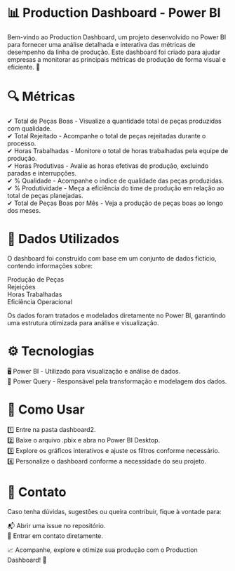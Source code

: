 # 📊 Production Dashboard - Power BI

Bem-vindo ao Production Dashboard, um projeto desenvolvido no Power BI para fornecer uma análise detalhada e interativa das métricas de desempenho da linha de produção. Este dashboard foi criado para ajudar empresas a monitorar as principais métricas de produção de forma visual e eficiente. 🚀

# 🔍 Métricas

✔ Total de Peças Boas - Visualize a quantidade total de peças produzidas com qualidade.<br>
✔ Total Rejeitado - Acompanhe o total de peças rejeitadas durante o processo.<br>
✔ Horas Trabalhadas - Monitore o total de horas trabalhadas pela equipe de produção.<br>
✔ Horas Produtivas - Avalie as horas efetivas de produção, excluindo paradas e interrupções.<br>
✔ % Qualidade - Acompanhe o índice de qualidade das peças produzidas.<br>
✔ % Produtividade - Meça a eficiência do time de produção em relação ao total de peças planejadas.<br>
✔ Total de Peças Boas por Mês - Veja a produção de peças boas ao longo dos meses.<br>

# 📁 Dados Utilizados

O dashboard foi construído com base em um conjunto de dados fictício, contendo informações sobre:

Produção de Peças<br>
Rejeições<br>
Horas Trabalhadas<br>
Eficiência Operacional<br>

Os dados foram tratados e modelados diretamente no Power BI, garantindo uma estrutura otimizada para análise e visualização.

# ⚙️ Tecnologias

🖥 Power BI - Utilizado para visualização e análise de dados.<br>
🔄 Power Query - Responsável pela transformação e modelagem dos dados.<br>

# 📌 Como Usar

1️⃣ Entre na pasta dashboard2.<br>
2️⃣ Baixe o arquivo .pbix e abra no Power BI Desktop.<br>
3️⃣ Explore os gráficos interativos e ajuste os filtros conforme necessário.<br>
4️⃣ Personalize o dashboard conforme a necessidade do seu projeto.<br>

# 📢 Contato

Caso tenha dúvidas, sugestões ou queira contribuir, fique à vontade para:

📬 Abrir uma issue no repositório.<br>
📧 Entrar em contato diretamente.<br>

📈 Acompanhe, explore e otimize sua produção com o Production Dashboard! 🚀
